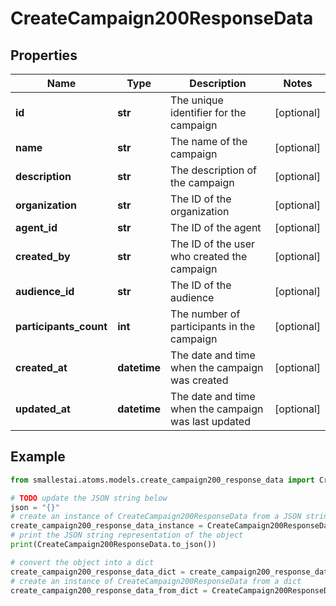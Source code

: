 # CreateCampaign200ResponseData


## Properties

Name | Type | Description | Notes
------------ | ------------- | ------------- | -------------
**id** | **str** | The unique identifier for the campaign | [optional] 
**name** | **str** | The name of the campaign | [optional] 
**description** | **str** | The description of the campaign | [optional] 
**organization** | **str** | The ID of the organization | [optional] 
**agent_id** | **str** | The ID of the agent | [optional] 
**created_by** | **str** | The ID of the user who created the campaign | [optional] 
**audience_id** | **str** | The ID of the audience | [optional] 
**participants_count** | **int** | The number of participants in the campaign | [optional] 
**created_at** | **datetime** | The date and time when the campaign was created | [optional] 
**updated_at** | **datetime** | The date and time when the campaign was last updated | [optional] 

## Example

```python
from smallestai.atoms.models.create_campaign200_response_data import CreateCampaign200ResponseData

# TODO update the JSON string below
json = "{}"
# create an instance of CreateCampaign200ResponseData from a JSON string
create_campaign200_response_data_instance = CreateCampaign200ResponseData.from_json(json)
# print the JSON string representation of the object
print(CreateCampaign200ResponseData.to_json())

# convert the object into a dict
create_campaign200_response_data_dict = create_campaign200_response_data_instance.to_dict()
# create an instance of CreateCampaign200ResponseData from a dict
create_campaign200_response_data_from_dict = CreateCampaign200ResponseData.from_dict(create_campaign200_response_data_dict)
```




